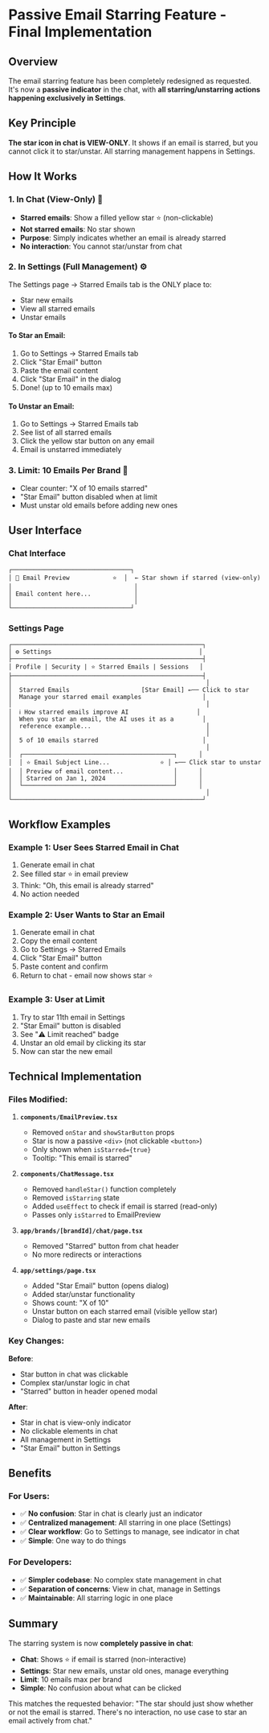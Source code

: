 # Passive Email Starring Feature - Final Implementation

## Overview
The email starring feature has been completely redesigned as requested. It's now a **passive indicator** in the chat, with **all starring/unstarring actions happening exclusively in Settings**.

## Key Principle
**The star icon in chat is VIEW-ONLY**. It shows if an email is starred, but you cannot click it to star/unstar. All starring management happens in Settings.

## How It Works

### 1. **In Chat (View-Only)** 👀
- **Starred emails**: Show a filled yellow star ⭐ (non-clickable)
- **Not starred emails**: No star shown
- **Purpose**: Simply indicates whether an email is already starred
- **No interaction**: You cannot star/unstar from chat

### 2. **In Settings (Full Management)** ⚙️
The Settings page → Starred Emails tab is the ONLY place to:
- Star new emails
- View all starred emails
- Unstar emails

#### To Star an Email:
1. Go to Settings → Starred Emails tab
2. Click "Star Email" button
3. Paste the email content
4. Click "Star Email" in the dialog
5. Done! (up to 10 emails max)

#### To Unstar an Email:
1. Go to Settings → Starred Emails tab
2. See list of all starred emails
3. Click the yellow star button on any email
4. Email is unstarred immediately

### 3. **Limit: 10 Emails Per Brand** 🚫
- Clear counter: "X of 10 emails starred"
- "Star Email" button disabled when at limit
- Must unstar old emails before adding new ones

## User Interface

### Chat Interface
```
┌─────────────────────────────────┐
│ 📧 Email Preview            ⭐  │  ← Star shown if starred (view-only)
│                                  │
│ Email content here...            │
│                                  │
└─────────────────────────────────┘
```

### Settings Page
```
┌─────────────────────────────────────────────────────┐
│ ⚙️ Settings                                         │
├─────────────────────────────────────────────────────┤
│ Profile | Security | ⭐ Starred Emails | Sessions   │
├─────────────────────────────────────────────────────┤
│                                                      │
│  Starred Emails                    [Star Email] ←── Click to star
│  Manage your starred email examples                 │
│                                                      │
│  ℹ️ How starred emails improve AI                   │
│  When you star an email, the AI uses it as a        │
│  reference example...                                │
│                                                      │
│  5 of 10 emails starred                             │
│                                                      │
│  ┌──────────────────────────────────────────┐      │
│  │ ⭐ Email Subject Line...              ⭐ │ ←── Click star to unstar
│  │ Preview of email content...              │      │
│  │ Starred on Jan 1, 2024                   │      │
│  └──────────────────────────────────────────┘      │
│                                                      │
└─────────────────────────────────────────────────────┘
```

## Workflow Examples

### Example 1: User Sees Starred Email in Chat
1. Generate email in chat
2. See filled star ⭐ in email preview
3. Think: "Oh, this email is already starred"
4. No action needed

### Example 2: User Wants to Star an Email
1. Generate email in chat
2. Copy the email content
3. Go to Settings → Starred Emails
4. Click "Star Email" button
5. Paste content and confirm
6. Return to chat - email now shows star ⭐

### Example 3: User at Limit
1. Try to star 11th email in Settings
2. "Star Email" button is disabled
3. See "⚠️ Limit reached" badge
4. Unstar an old email by clicking its star
5. Now can star the new email

## Technical Implementation

### Files Modified:

1. **`components/EmailPreview.tsx`**
   - Removed `onStar` and `showStarButton` props
   - Star is now a passive `<div>` (not clickable `<button>`)
   - Only shown when `isStarred={true}`
   - Tooltip: "This email is starred"

2. **`components/ChatMessage.tsx`**
   - Removed `handleStar()` function completely
   - Removed `isStarring` state
   - Added `useEffect` to check if email is starred (read-only)
   - Passes only `isStarred` to EmailPreview

3. **`app/brands/[brandId]/chat/page.tsx`**
   - Removed "Starred" button from chat header
   - No more redirects or interactions

4. **`app/settings/page.tsx`**
   - Added "Star Email" button (opens dialog)
   - Added star/unstar functionality
   - Shows count: "X of 10"
   - Unstar button on each starred email (visible yellow star)
   - Dialog to paste and star new emails

### Key Changes:

**Before**:
- Star button in chat was clickable
- Complex star/unstar logic in chat
- "Starred" button in header opened modal

**After**:
- Star in chat is view-only indicator
- No clickable elements in chat
- All management in Settings
- "Star Email" button in Settings

## Benefits

### For Users:
- ✅ **No confusion**: Star in chat is clearly just an indicator
- ✅ **Centralized management**: All starring in one place (Settings)
- ✅ **Clear workflow**: Go to Settings to manage, see indicator in chat
- ✅ **Simple**: One way to do things

### For Developers:
- ✅ **Simpler codebase**: No complex state management in chat
- ✅ **Separation of concerns**: View in chat, manage in Settings
- ✅ **Maintainable**: All starring logic in one place

## Summary

The starring system is now **completely passive in chat**:
- **Chat**: Shows ⭐ if email is starred (non-interactive)
- **Settings**: Star new emails, unstar old ones, manage everything
- **Limit**: 10 emails max per brand
- **Simple**: No confusion about what can be clicked

This matches the requested behavior: "The star should just show whether or not the email is starred. There's no interaction, no use case to star an email actively from chat."








